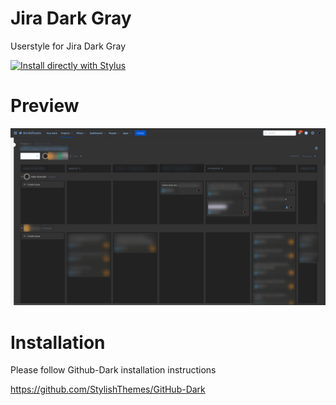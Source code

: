 # Jira Dark Gray
Userstyle for Jira Dark Gray

[![Install directly with Stylus](https://img.shields.io/badge/Install%20directly%20with-Stylus-00adad.svg)](https://raw.githubusercontent.com/aalvarado/jira-dark-gray/master/jira-dark-gray.user.css)

# Preview

![Preview of Jira Dark Gray](./jira-darks-preview.png)

# Installation
Please follow Github-Dark installation instructions

https://github.com/StylishThemes/GitHub-Dark
